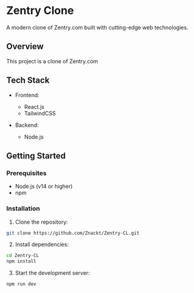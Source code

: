
# Zentry Clone

A modern clone of Zentry.com built with cutting-edge web technologies.

## Overview

This project is a clone of Zentry.com

## Tech Stack

- Frontend:
  - React.js
  - TailwindCSS

- Backend:
  - Node.js

## Getting Started

### Prerequisites

- Node.js (v14 or higher)
- npm

### Installation

1. Clone the repository:
```bash
git clone https://github.com/Znackt/Zentry-CL.git
```

2. Install dependencies:
```bash
cd Zentry-CL
npm install
```

3. Start the development server:

```bash
npm run dev
```